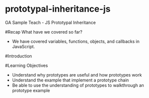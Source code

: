 # prototypal-inheritance-js
GA Sample Teach - JS Prototypal Inheritance 

#Recap 
What have we covered so far? 
* We have covered variables, functions, objects, and callbacks in JavaScript. 

#Introduction


#Learning Objectives 
* Understand why prototypes are useful and how prototypes work
* Understand the example that implement a prototype chain
* Be able to use the understanding of prototypes to walkthrough an prototype example 
